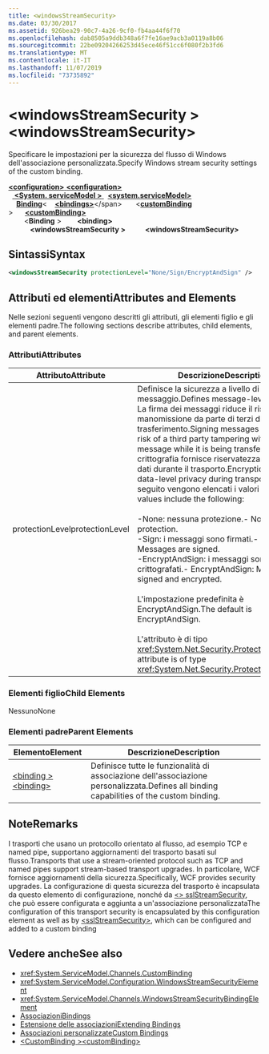```yaml
---
title: <windowsStreamSecurity>
ms.date: 03/30/2017
ms.assetid: 926bea29-90c7-4a26-9cf0-fb4aa44f6f70
ms.openlocfilehash: dab8505a9ddb348a6f7fe16ae9acb3a0119a8b06
ms.sourcegitcommit: 22be09204266253d45ece46f51cc6f080f2b3fd6
ms.translationtype: MT
ms.contentlocale: it-IT
ms.lasthandoff: 11/07/2019
ms.locfileid: "73735892"
---
```

# <a name="windowsstreamsecurity"></a><span data-ttu-id="c0cd2-101">\<windowsStreamSecurity ></span><span class="sxs-lookup"><span data-stu-id="c0cd2-101">\<windowsStreamSecurity></span></span>
<span data-ttu-id="c0cd2-102">Specificare le impostazioni per la sicurezza del flusso di Windows dell'associazione personalizzata.</span><span class="sxs-lookup"><span data-stu-id="c0cd2-102">Specify Windows stream security settings of the custom binding.</span></span>  
  
<span data-ttu-id="c0cd2-103">[ **\<configuration>** ](../configuration-element.md)</span><span class="sxs-lookup"><span data-stu-id="c0cd2-103">[**\<configuration>**](../configuration-element.md)</span></span>\
<span data-ttu-id="c0cd2-104">&nbsp;&nbsp;[ **\<System. serviceModel >** ](system-servicemodel.md)</span><span class="sxs-lookup"><span data-stu-id="c0cd2-104">&nbsp;&nbsp;[**\<system.serviceModel>**](system-servicemodel.md)</span></span>\
<span data-ttu-id="c0cd2-105">&nbsp;&nbsp;&nbsp;&nbsp;[**Binding**](bindings.md)\<</span><span class="sxs-lookup"><span data-stu-id="c0cd2-105">&nbsp;&nbsp;&nbsp;&nbsp;[**\<bindings>**](bindings.md)\</span></span>
<span data-ttu-id="c0cd2-106">&nbsp;&nbsp;&nbsp;&nbsp;&nbsp;&nbsp;\<[**customBinding**](custombinding.md) ></span><span class="sxs-lookup"><span data-stu-id="c0cd2-106">&nbsp;&nbsp;&nbsp;&nbsp;&nbsp;&nbsp;[**\<customBinding>**](custombinding.md)</span></span>\
<span data-ttu-id="c0cd2-107">&nbsp;&nbsp;&nbsp;&nbsp;&nbsp;&nbsp;&nbsp;&nbsp;\<**Binding** ></span><span class="sxs-lookup"><span data-stu-id="c0cd2-107">&nbsp;&nbsp;&nbsp;&nbsp;&nbsp;&nbsp;&nbsp;&nbsp;**\<binding>**</span></span>\
<span data-ttu-id="c0cd2-108">&nbsp;&nbsp;&nbsp;&nbsp;&nbsp;&nbsp;&nbsp;&nbsp;&nbsp;&nbsp; **\<windowsStreamSecurity >**</span><span class="sxs-lookup"><span data-stu-id="c0cd2-108">&nbsp;&nbsp;&nbsp;&nbsp;&nbsp;&nbsp;&nbsp;&nbsp;&nbsp;&nbsp;**\<windowsStreamSecurity>**</span></span>  
  
## <a name="syntax"></a><span data-ttu-id="c0cd2-109">Sintassi</span><span class="sxs-lookup"><span data-stu-id="c0cd2-109">Syntax</span></span>  
  
```xml  
<windowsStreamSecurity protectionLevel="None/Sign/EncryptAndSign" />
```  
  
## <a name="attributes-and-elements"></a><span data-ttu-id="c0cd2-110">Attributi ed elementi</span><span class="sxs-lookup"><span data-stu-id="c0cd2-110">Attributes and Elements</span></span>  
 <span data-ttu-id="c0cd2-111">Nelle sezioni seguenti vengono descritti gli attributi, gli elementi figlio e gli elementi padre.</span><span class="sxs-lookup"><span data-stu-id="c0cd2-111">The following sections describe attributes, child elements, and parent elements.</span></span>  
  
### <a name="attributes"></a><span data-ttu-id="c0cd2-112">Attributi</span><span class="sxs-lookup"><span data-stu-id="c0cd2-112">Attributes</span></span>  
  
|<span data-ttu-id="c0cd2-113">Attributo</span><span class="sxs-lookup"><span data-stu-id="c0cd2-113">Attribute</span></span>|<span data-ttu-id="c0cd2-114">Descrizione</span><span class="sxs-lookup"><span data-stu-id="c0cd2-114">Description</span></span>|  
|---------------|-----------------|  
|<span data-ttu-id="c0cd2-115">protectionLevel</span><span class="sxs-lookup"><span data-stu-id="c0cd2-115">protectionLevel</span></span>|<span data-ttu-id="c0cd2-116">Definisce la sicurezza a livello di messaggio.</span><span class="sxs-lookup"><span data-stu-id="c0cd2-116">Defines message-level security.</span></span> <span data-ttu-id="c0cd2-117">La firma dei messaggi riduce il rischio di manomissione da parte di terzi durante il trasferimento.</span><span class="sxs-lookup"><span data-stu-id="c0cd2-117">Signing messages mitigates the risk of a third party tampering with the message while it is being transferred.</span></span> <span data-ttu-id="c0cd2-118">La crittografia fornisce riservatezza a livello di dati durante il trasporto.</span><span class="sxs-lookup"><span data-stu-id="c0cd2-118">Encryption provides data-level privacy during transport.</span></span> <span data-ttu-id="c0cd2-119">Di seguito vengono elencati i valori validi:</span><span class="sxs-lookup"><span data-stu-id="c0cd2-119">Valid values include the following:</span></span><br /><br /> <span data-ttu-id="c0cd2-120">-None: nessuna protezione.</span><span class="sxs-lookup"><span data-stu-id="c0cd2-120">-   None: No protection.</span></span><br /><span data-ttu-id="c0cd2-121">-Sign: i messaggi sono firmati.</span><span class="sxs-lookup"><span data-stu-id="c0cd2-121">-   Sign: Messages are signed.</span></span><br /><span data-ttu-id="c0cd2-122">-EncryptAndSign: i messaggi sono firmati e crittografati.</span><span class="sxs-lookup"><span data-stu-id="c0cd2-122">-   EncryptAndSign: Messages are signed and encrypted.</span></span><br /><br /> <span data-ttu-id="c0cd2-123">L'impostazione predefinita è EncryptAndSign.</span><span class="sxs-lookup"><span data-stu-id="c0cd2-123">The default is EncryptAndSign.</span></span><br /><br /> <span data-ttu-id="c0cd2-124">L'attributo è di tipo <xref:System.Net.Security.ProtectionLevel>.</span><span class="sxs-lookup"><span data-stu-id="c0cd2-124">This attribute is of type <xref:System.Net.Security.ProtectionLevel>.</span></span>|  
  
### <a name="child-elements"></a><span data-ttu-id="c0cd2-125">Elementi figlio</span><span class="sxs-lookup"><span data-stu-id="c0cd2-125">Child Elements</span></span>  
 <span data-ttu-id="c0cd2-126">Nessuno</span><span class="sxs-lookup"><span data-stu-id="c0cd2-126">None</span></span>  
  
### <a name="parent-elements"></a><span data-ttu-id="c0cd2-127">Elementi padre</span><span class="sxs-lookup"><span data-stu-id="c0cd2-127">Parent Elements</span></span>  
  
|<span data-ttu-id="c0cd2-128">Elemento</span><span class="sxs-lookup"><span data-stu-id="c0cd2-128">Element</span></span>|<span data-ttu-id="c0cd2-129">Descrizione</span><span class="sxs-lookup"><span data-stu-id="c0cd2-129">Description</span></span>|  
|-------------|-----------------|  
|[<span data-ttu-id="c0cd2-130">\<binding ></span><span class="sxs-lookup"><span data-stu-id="c0cd2-130">\<binding></span></span>](bindings.md)|<span data-ttu-id="c0cd2-131">Definisce tutte le funzionalità di associazione dell'associazione personalizzata.</span><span class="sxs-lookup"><span data-stu-id="c0cd2-131">Defines all binding capabilities of the custom binding.</span></span>|  
  
## <a name="remarks"></a><span data-ttu-id="c0cd2-132">Note</span><span class="sxs-lookup"><span data-stu-id="c0cd2-132">Remarks</span></span>  
 <span data-ttu-id="c0cd2-133">I trasporti che usano un protocollo orientato al flusso, ad esempio TCP e named pipe, supportano aggiornamenti del trasporto basati sul flusso.</span><span class="sxs-lookup"><span data-stu-id="c0cd2-133">Transports that use a stream-oriented protocol such as TCP and named pipes support stream-based transport upgrades.</span></span> <span data-ttu-id="c0cd2-134">In particolare, WCF fornisce aggiornamenti della sicurezza.</span><span class="sxs-lookup"><span data-stu-id="c0cd2-134">Specifically, WCF provides security upgrades.</span></span> <span data-ttu-id="c0cd2-135">La configurazione di questa sicurezza del trasporto è incapsulata da questo elemento di configurazione, nonché da [\<> sslStreamSecurity](sslstreamsecurity.md), che può essere configurata e aggiunta a un'associazione personalizzata</span><span class="sxs-lookup"><span data-stu-id="c0cd2-135">The configuration of this transport security is encapsulated by this configuration element  as well as by [\<sslStreamSecurity>](sslstreamsecurity.md), which can be configured and added to a custom binding</span></span>  
  
## <a name="see-also"></a><span data-ttu-id="c0cd2-136">Vedere anche</span><span class="sxs-lookup"><span data-stu-id="c0cd2-136">See also</span></span>

- <xref:System.ServiceModel.Channels.CustomBinding>
- <xref:System.ServiceModel.Configuration.WindowsStreamSecurityElement>
- <xref:System.ServiceModel.Channels.WindowsStreamSecurityBindingElement>
- [<span data-ttu-id="c0cd2-137">Associazioni</span><span class="sxs-lookup"><span data-stu-id="c0cd2-137">Bindings</span></span>](../../../wcf/bindings.md)
- [<span data-ttu-id="c0cd2-138">Estensione delle associazioni</span><span class="sxs-lookup"><span data-stu-id="c0cd2-138">Extending Bindings</span></span>](../../../wcf/extending/extending-bindings.md)
- [<span data-ttu-id="c0cd2-139">Associazioni personalizzate</span><span class="sxs-lookup"><span data-stu-id="c0cd2-139">Custom Bindings</span></span>](../../../wcf/extending/custom-bindings.md)
- [<span data-ttu-id="c0cd2-140">\<CustomBinding ></span><span class="sxs-lookup"><span data-stu-id="c0cd2-140">\<customBinding></span></span>](custombinding.md)
